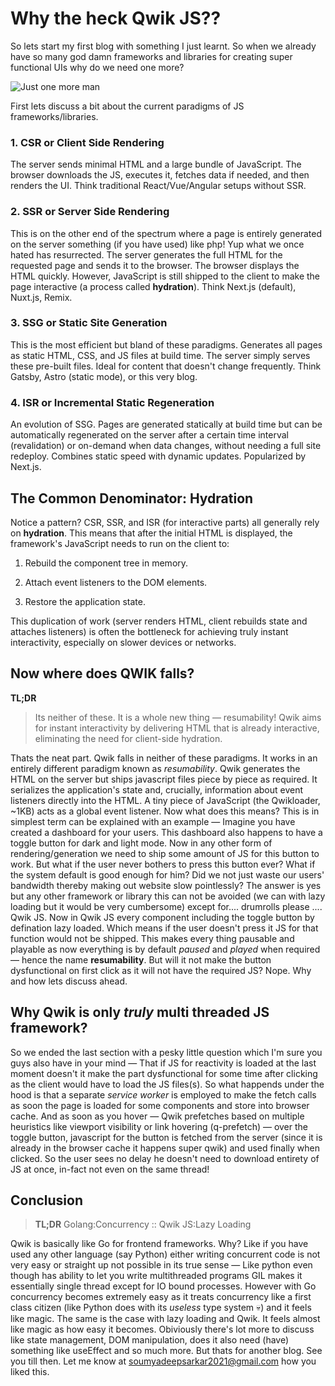 # Why the heck Qwik JS??
So lets start my first blog with something I just learnt.
So when we already have so many god damn frameworks and libraries for creating  super functional UIs why do we need one more?

![Just one more man](https://media2.giphy.com/media/v1.Y2lkPTc5MGI3NjExdXg3c3NmNjE1YzU4d2Jyb3RoZ3Y4a2d1anFtNDJzemJsaHc2dW9oZSZlcD12MV9pbnRlcm5hbF9naWZfYnlfaWQmY3Q9Zw/tgZyQetNWP4cZjwUlx/giphy.gif)

First lets discuss a bit about the current paradigms of JS frameworks/libraries.

### 1. CSR or Client Side Rendering
The server sends minimal HTML and a large bundle of JavaScript. The browser downloads the JS, executes it, fetches data if needed, and then renders the UI. Think traditional React/Vue/Angular setups without SSR.
### 2. SSR or Server Side Rendering
This is on the other end of the spectrum where a page is entirely generated on the server something (if you have used) like php! Yup what we once hated has resurrected. The server generates the full HTML for the requested page and sends it to the browser. The browser displays the HTML quickly. However, JavaScript is still shipped to the client to make the page interactive (a process called **hydration**). Think Next.js (default), Nuxt.js, Remix.
### 3. SSG or Static Site Generation
This is the most efficient but bland of these paradigms. Generates all pages as static HTML, CSS, and JS files at build time. The server simply serves these pre-built files. Ideal for content that doesn't change frequently. Think Gatsby, Astro (static mode), or this very blog.
### 4. ISR or Incremental Static Regeneration

An evolution of SSG. Pages are generated statically at build time but can be automatically regenerated on the server after a certain time interval (revalidation) or on-demand when data changes, without needing a full site redeploy. Combines static speed with dynamic updates. Popularized by Next.js.

## The Common Denominator: Hydration

Notice a pattern? CSR, SSR, and ISR (for interactive parts) all generally rely on **hydration**. This means that after the initial HTML is displayed, the framework's JavaScript needs to run on the client to:

1.  Rebuild the component tree in memory.
   
2.  Attach event listeners to the DOM elements.
   
3.  Restore the application state.
   

This duplication of work (server renders HTML, client rebuilds state and attaches listeners) is often the bottleneck for achieving truly instant interactivity, especially on slower devices or networks.
## Now where does QWIK falls?
**TL;DR**
>Its neither of these. It is a whole new thing — resumability! Qwik aims for instant interactivity by delivering HTML that is already interactive, eliminating the need for client-side hydration.

Thats the neat part. Qwik falls in neither of these paradigms. It works in an entirely different paradigm known as *resumability*. Qwik generates the HTML on the server but ships javascript files piece by piece as required. It serializes the application's state and, crucially, information about event listeners directly into the HTML. A tiny piece of JavaScript (the Qwikloader, ~1KB) acts as a global event listener.
Now what does this means? This is in simplest term can be explained with an example —
Imagine you have created a dashboard for your users. This dashboard also happens to have a toggle button for dark and light mode. Now in any other form of rendering/generation we need to ship some amount of JS for this button to work. But what if the user never bothers to press this button ever? What if the system default is good enough for him? Did we not just waste our users' bandwidth thereby making out website slow pointlessly? The answer is yes but any other framework or library this can not be avoided (we can with lazy loading but it would be very cumbersome) except for.... drumrolls please .... Qwik JS. Now in Qwik JS every component including the toggle button by defination lazy loaded. Which means if the user doesn't press it JS for that function would not be shipped.  This makes every thing pausable and playable as now everything is by default *paused* and *played* when required — hence the name **resumability**. But will it not make the button dysfunctional on first click as it will not have the required JS? Nope. Why and how lets discuss ahead.

## Why Qwik is only *truly* multi threaded JS framework?
So we ended the last section with a pesky little question which I'm sure you guys also have in your mind — That if JS for reactivity is loaded at the last moment doesn't it make the part dysfunctional for some time after clicking as the client would have to load the JS files(s).
So what happends under the hood is that a separate *service worker* is employed to make the fetch calls as soon the page is loaded for some components and store into browser cache. And as soon as you hover —  Qwik prefetches based on multiple heuristics like viewport visibility or link hovering (q-prefetch) — over the toggle button, javascript for the button is fetched from the server (since it is already in the browser cache it happens super qwik) and used finally when clicked. So the user sees no delay he doesn't need to download entirety of JS at once, in-fact not even on the same thread!

## Conclusion
>**TL;DR**
>Golang:Concurrency :: Qwik JS:Lazy Loading

Qwik is basically like Go for frontend frameworks. Why? Like if you have used any other language (say Python) either writing concurrent code is not very easy or straight up not possible in its true sense — Like python even though has ability to let you write multithreaded programs GIL makes it essentially single thread except for IO bound processes. However with Go concurrency becomes extremely easy as it treats concurrency like a first class citizen (like Python does with its *useless* type system 💀) and it feels like magic. The same is the case with lazy loading and Qwik. It feels almost like magic as how easy it becomes. Obiviously there's lot more to discuss like state management, DOM manipulation, does it also need (have) something like useEffect and so much more. But thats for another blog. See you till then. Let me know at soumyadeepsarkar2021@gmail.com how you liked this. 